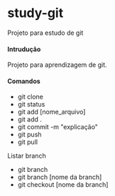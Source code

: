 # study-git
Projeto para estudo de git

#### Intrudução

Projeto para aprendizagem de git.

#### Comandos
- git clone
- git status
- git add [nome_arquivo]
- git add .
- git commit -m "explicação"
- git push
- git pull

Listar branch
- git branch
- git branch [nome da branch]
- git checkout [nome da branch]